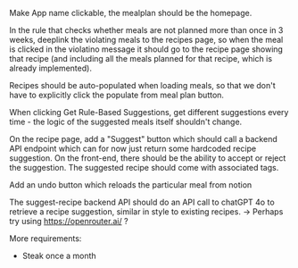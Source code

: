 Make App name clickable, the mealplan should be the homepage.

In the rule that checks whether meals are not planned more than once in 3 weeks, deeplink the violating meals to the recipes page, so when the meal is clicked in the violatino message it should go to the recipe page showing that recipe (and including all the meals planned for that recipe, which is already implemented).

Recipes should be auto-populated when loading meals, so that we don't have to explicitly click the populate from meal plan button.

When clicking Get Rule-Based Suggestions, get different suggestions every time - the logic of the suggested meals itself shouldn't change.

On the recipe page, add a "Suggest" button which should call a backend API endpoint which can for now just return some hardcoded recipe suggestion. On the front-end, there should be the ability to accept or reject the suggestion. The suggested recipe should come with associated tags.

Add an undo button which reloads the particular meal from notion

The suggest-recipe backend API should do an API call to chatGPT 4o to retrieve a recipe suggestion, similar in style to existing recipes. 
-> Perhaps try using https://openrouter.ai/ ?



More requirements:
- Steak once a month